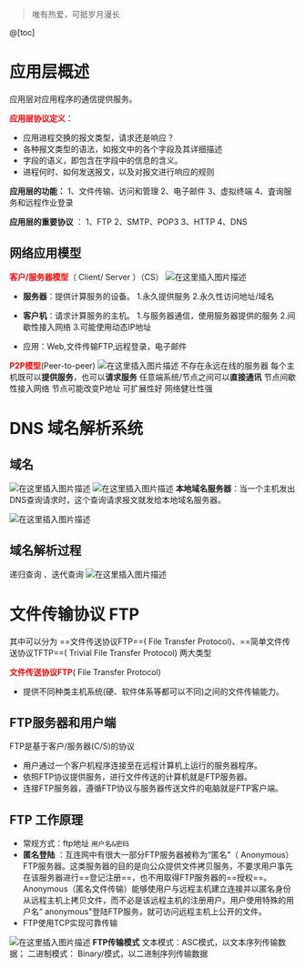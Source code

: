 ﻿> 唯有热爱，可抵岁月漫长
> 
@[toc]
# 应用层概述
应用层对应用程序的通信提供服务。

<font color=red>**应用层协议定义**</font>：
- 应用进程交换的报文类型，请求还是响应？
- 各种报文类型的语法，如报文中的各个字段及其详细描述
- 字段的语义，即包含在字段中的信息的含义。
- 进程何时、如何发送报文，以及对报文进行响应的规则

**应用层的功能：**
1、文件传输、访问和管理
2、电子邮件
3、虚拟终端
4、査询服务和远程作业登录


**应用层的重要协议** ：
1、FTP
2、SMTP、POP3
3、HTTP
4、DNS

## 网络应用模型
<font color=red>**客户/服务器模型**</font>（ Client/ Server ）（CS）
![在这里插入图片描述](https://img-blog.csdnimg.cn/5d96850c222943008e6075c0df07f436.png?x-oss-process=image/watermark,type_ZmFuZ3poZW5naGVpdGk,shadow_10,text_aHR0cHM6Ly9ibG9nLmNzZG4ubmV0L1F1YW50dW1Zb3U=,size_16,color_FFFFFF,t_70)

- **服务器**：提供计算服务的设备。
1.永久提供服务
2.永久性访问地址/域名

- **客户机**：请求计算服务的主机。
1.与服务器通信，使用服务器提供的服务
2.间歇性接入网络
3.可能使用动态IP地址

- 应用：Web,文件传输FTP,远程登录，电子邮件

<font color=red>**P2P模型**</font>(Peer-to-peer)
![在这里插入图片描述](https://img-blog.csdnimg.cn/7fefc13d3d114d279ac6212e53cf8f61.png?x-oss-process=image/watermark,type_ZmFuZ3poZW5naGVpdGk,shadow_10,text_aHR0cHM6Ly9ibG9nLmNzZG4ubmV0L1F1YW50dW1Zb3U=,size_16,color_FFFFFF,t_70)
不存在永远在线的服务器
每个主机既可以**提供服务**，也可以**请求服务**
任意端系统/节点之间可以**直接通讯**
节点间歇性接入网络
节点可能改变P地址
可扩展性好
网络健壮性强


# DNS 域名解析系统
## 域名
![在这里插入图片描述](https://img-blog.csdnimg.cn/c95d5f006d9f4f999d48e10c067416ce.png?x-oss-process=image/watermark,type_ZmFuZ3poZW5naGVpdGk,shadow_10,text_aHR0cHM6Ly9ibG9nLmNzZG4ubmV0L1F1YW50dW1Zb3U=,size_16,color_FFFFFF,t_70)
![在这里插入图片描述](https://img-blog.csdnimg.cn/cc1b777bb773439081f949f0bcd74694.png?x-oss-process=image/watermark,type_ZmFuZ3poZW5naGVpdGk,shadow_10,text_aHR0cHM6Ly9ibG9nLmNzZG4ubmV0L1F1YW50dW1Zb3U=,size_16,color_FFFFFF,t_70)
**本地域名服务器**：当一个主机发出DNS查询请求时，这个查询请求报文就发给本地域名服务器。



![在这里插入图片描述](https://img-blog.csdnimg.cn/109a7fa2a78742afbabb45da7358647a.png?x-oss-process=image/watermark,type_ZmFuZ3poZW5naGVpdGk,shadow_10,text_aHR0cHM6Ly9ibG9nLmNzZG4ubmV0L1F1YW50dW1Zb3U=,size_16,color_FFFFFF,t_70)

## 域名解析过程
递归查询 、迭代查询
![在这里插入图片描述](https://img-blog.csdnimg.cn/bc35311d2a4d467ebe0daa08c3e51806.png?x-oss-process=image/watermark,type_ZmFuZ3poZW5naGVpdGk,shadow_10,text_aHR0cHM6Ly9ibG9nLmNzZG4ubmV0L1F1YW50dW1Zb3U=,size_16,color_FFFFFF,t_70)

# 文件传输协议 FTP
其中可以分为 ==文件传送协议FTP==( File Transfer Protocol)、==简单文件传送协议TFTP==( Trivial File Transfer Protocol) 两大类型

<font color=red>**文件传送协议FTP**</font>( File Transfer Protocol)
- 提供不同种类主机系统(硬、软件体系等都可以不同)之间的文件传输能力。

## FTP服务器和用户端
FTP是基于客户/服务器(C/S)的协议
- 用户通过一个客户机程序连接至在远程计算机上运行的服务器程序。
- 依照FTP协议提供服务，进行文件传送的计算机就是FTP服务器。
- 连接FTP服务器，遵循FTP协议与服务器传送文件的电脑就是FTP客户端。

## FTP 工作原理
- 常规方式：ftp地址  `用户名&密码`
- **匿名登陆** ：互连网中有很大一部分FTP服务器被称为“匿名”（ Anonymous）FTP服务器。这类服务器的目的是向公众提供文件拷贝服务，不要求用户事先在该服务器进行==登记注册==，也不用取得FTP服务器的==授权==。Anonymous（匿名文件传输）能够使用户与远程主机建立连接并以匿名身份从远程主机上拷贝文件，而不必是该远程主机的注册用户。用户使用特殊的用户名“ anonymous"登陆FTP服务，就可访问远程主机上公开的文件。
- FTP使用TCP实现可靠传输

![在这里插入图片描述](https://img-blog.csdnimg.cn/7b727aaefd2541f4a5f84c0407e13d88.png?x-oss-process=image/watermark,type_ZmFuZ3poZW5naGVpdGk,shadow_10,text_aHR0cHM6Ly9ibG9nLmNzZG4ubmV0L1F1YW50dW1Zb3U=,size_16,color_FFFFFF,t_70)
**FTP传输模式**
文本模式：ASC模式，以文本序列传输数据；
二进制模式： Binary/模式，以二进制序列传输数据
